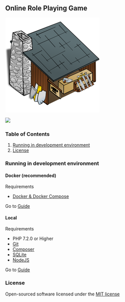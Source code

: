 ## Online Role Playing Game

![](https://raw.githubusercontent.com/mchekin/rpg/f19c452aefcbd028c7db521bd50d1cec5995b137/public/images/locations/Blacksmith-300px.png)

![](https://travis-ci.org/mchekin/rpg.svg)

### Table of Contents
1. [Running in development environment](#runningindevelopmentenvironment)
2. [License](#license)

<a name="runningindevelopmentenvironment"></a>
### Running in development environment

#### Docker (recommended)
Requirements
- [Docker & Docker Compose](https://www.docker.com/get-started)

Go to [Guide](docs/docker_environment.md)

#### Local
Requirements
- PHP 7.2.0 or Higher
- [Git](https://git-scm.com/)
- [Composer](https://getcomposer.org/)
- [SQLite](https://www.sqlite.org/)
- [NodeJS](https://nodejs.org/)

Go to [Guide](docs/local_environment.md)

<a name="license"></a>
### License
Open-sourced software licensed under the [MIT license](http://opensource.org/licenses/MIT)
